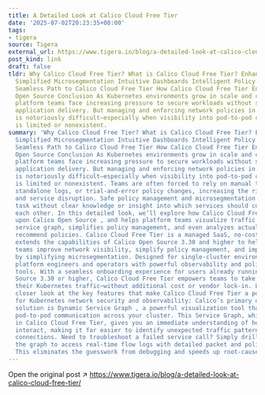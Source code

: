 ```yaml
---
title: A Detailed Look at Calico Cloud Free Tier
date: '2025-07-02T20:23:35+00:00'
tags:
- tigera
source: Tigera
external_url: https://www.tigera.io/blog/a-detailed-look-at-calico-cloud-free-tier/
post_kind: link
draft: false
tldr: Why Calico Cloud Free Tier? What is Calico Cloud Free Tier? Enhanced Observability
  Simplified Microsegmentation Intuitive Dashboards Intelligent Policy Recommendations
  Seamless Path to Calico Cloud Free Tier How Calico Cloud Free Tier Enhances Calico
  Open Source Conclusion As Kubernetes environments grow in scale and complexity,
  platform teams face increasing pressure to secure workloads without slowing down
  application delivery. But managing and enforcing network policies in Kubernetes
  is notoriously difficult—especially when visibility into pod-to-pod communication
  is limited or nonexistent.
summary: 'Why Calico Cloud Free Tier? What is Calico Cloud Free Tier? Enhanced Observability
  Simplified Microsegmentation Intuitive Dashboards Intelligent Policy Recommendations
  Seamless Path to Calico Cloud Free Tier How Calico Cloud Free Tier Enhances Calico
  Open Source Conclusion As Kubernetes environments grow in scale and complexity,
  platform teams face increasing pressure to secure workloads without slowing down
  application delivery. But managing and enforcing network policies in Kubernetes
  is notoriously difficult—especially when visibility into pod-to-pod communication
  is limited or nonexistent. Teams are often forced to rely on manual traffic inspection,
  standalone logs, or trial-and-error policy changes, increasing the risk of misconfiguration
  and service disruption. Safe policy management and microsegmentation becomes a daunting
  task without clear knowledge or insight into which services should communicate with
  each other. In this detailed look, we’ll explore how Calico Cloud Free Tier builds
  upon Calico Open Source , and helps platform teams visualize traffic with a dynamic
  service graph, simplifies policy management, and even analyzes actual traffic to
  recommend policies. Calico Cloud Free Tier is a managed SaaS, no-cost offering that
  extends the capabilities of Calico Open Source 3.30 and higher to help Kubernetes
  teams improve network visibility, simplify policy management, and improve security
  by simplifying microsegmentation. Designed for single-cluster environments, it provides
  platform engineers and operators with powerful observability and policy management
  tools. With a seamless onboarding experience for users already running Calico Open
  Source 3.30 or higher, Calico Cloud Free Tier empowers teams to take control of
  their Kubernetes traffic—without additional cost or vendor lock-in. Let’s take a
  closer look at the key features that make Calico Cloud Free Tier a powerful solution
  for Kubernetes network security and observability: Calico’s primary observability
  solution is Dynamic Service Graph , a powerful visualization tool that maps real-time
  pod-to-pod communication across your cluster. This Service Graph, which is available
  in Calico Cloud Free Tier, gives you an immediate understanding of how workloads
  interact, making it far easier to identify unexpected traffic patterns or missing
  connections. Need to troubleshoot a failed service call? Simply drill down into
  the graph to access real-time flow logs with detailed packet and policy metadata.
  This eliminates the guesswork from debugging and speeds up root-cause analysis dramatically.'
---
```

Open the original post ↗ https://www.tigera.io/blog/a-detailed-look-at-calico-cloud-free-tier/
